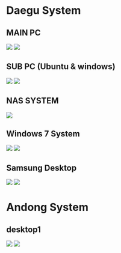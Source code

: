 
# Daegu System

## MAIN PC
<a href="https://img.shields.io/badge/AMD-Ryzen_5_5600X-ED1C24?style=for-the-badge&logo=amd&logoColor=white"><img src="https://img.shields.io/badge/AMD-Ryzen_5_5600X-ED1C24?style=for-the-badge&logo=amd&logoColor=white"/></a>
<a href="https://img.shields.io/badge/NVIDIA-RTX3080-76B900?style=for-the-badge&logo=nvidia&logoColor=white"><img src="https://img.shields.io/badge/NVIDIA-RTX3080-76B900?style=for-the-badge&logo=nvidia&logoColor=white"/></a>

## SUB PC (Ubuntu & windows)
<img src="https://img.shields.io/badge/Intel-Core_i5_2500-0071C5?style=for-the-badge&logo=intel&logoColor=white"/></a>
<a href="https://img.shields.io/badge/NVIDIA-GTX650Ti-76B900?style=for-the-badge&logo=nvidia&logoColor=white"><img src="https://img.shields.io/badge/NVIDIA-GTX650Ti-76B900?style=for-the-badge&logo=nvidia&logoColor=white"/></a>

## NAS SYSTEM
<img src="https://img.shields.io/badge/Intel-Core_i3_530-0071C5?style=for-the-badge&logo=intel&logoColor=white"/></a>

## Windows 7 System
<img src="https://img.shields.io/badge/Intel-Core_i3_2500-0071C5?style=for-the-badge&logo=intel&logoColor=white"/></a>
<img src="https://img.shields.io/badge/Intel-HD_Graphics2000-0071C5?style=for-the-badge&logo=intel&logoColor=white"/></a>

## Samsung Desktop
<img src="https://img.shields.io/badge/Intel-Core_i3_2400-0071C5?style=for-the-badge&logo=intel&logoColor=white"/></a>
<a href="https://img.shields.io/badge/NVIDIA-GT520-76B900?style=for-the-badge&logo=nvidia&logoColor=white"><img src="https://img.shields.io/badge/NVIDIA-GT520-76B900?style=for-the-badge&logo=nvidia&logoColor=white"/></a>


# Andong System

## desktop1
<img src="https://img.shields.io/badge/Intel-Core_i3_4th-0071C5?style=for-the-badge&logo=intel&logoColor=white"/></a>
<img src="https://img.shields.io/badge/Intel-HD_Graphics4400-0071C5?style=for-the-badge&logo=intel&logoColor=white"/></a>
